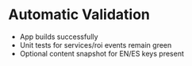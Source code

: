 # Automatic Validation

- App builds successfully
- Unit tests for services/roi events remain green
- Optional content snapshot for EN/ES keys present
